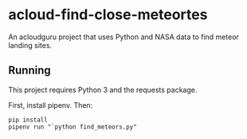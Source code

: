 # acloud-find-close-meteortes
An acloudguru project that uses Python and NASA data to find meteor landing sites.


## Running

This project requires Python 3 and the requests package.

First, install pipenv. Then:

```
pip install
pipenv run "`python find_meteors.py"
```


